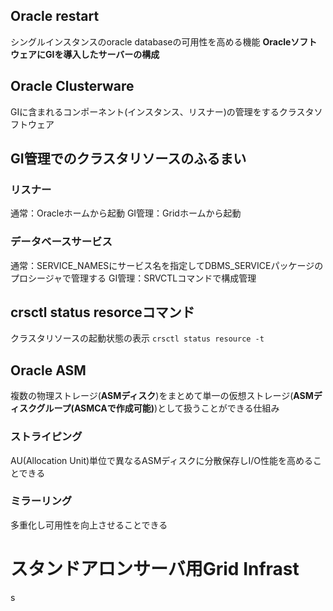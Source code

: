 ## Oracle restart
シングルインスタンスのoracle databaseの可用性を高める機能
**OracleソフトウェアにGIを導入したサーバーの構成**
## Oracle Clusterware
GIに含まれるコンポーネント(インスタンス、リスナー)の管理をするクラスタソフトウェア
## GI管理でのクラスタリソースのふるまい
### リスナー
通常：Oracleホームから起動
GI管理：Gridホームから起動
### データベースサービス
通常：SERVICE_NAMESにサービス名を指定してDBMS_SERVICEパッケージのプロシージャで管理する
GI管理：SRVCTLコマンドで構成管理
## crsctl status resorceコマンド
クラスタリソースの起動状態の表示
`crsctl status resource -t`
## Oracle ASM
複数の物理ストレージ(**ASMディスク**)をまとめて単一の仮想ストレージ(**ASMディスクグループ(ASMCAで作成可能)**)として扱うことができる仕組み
### ストライピング
AU(Allocation Unit)単位で異なるASMディスクに分散保存しI/O性能を高めることできる
### ミラーリング
多重化し可用性を向上させることできる
# スタンドアロンサーバ用Grid Infrast
s


